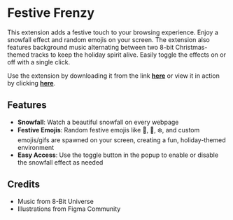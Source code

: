 # Festive Frenzy

This extension adds a festive touch to your browsing experience. Enjoy a snowfall effect and random emojis on your screen. The extension also features background music alternating between two 8-bit Christmas-themed tracks to keep the holiday spirit alive. Easily toggle the effects on or off with a single click.

Use the extension by downloading it from the link [**here**](https://chromewebstore.google.com/detail/festive-frenzy/memgnknahobfhgikoangaflnblfdpdnc) or view it in action by clicking [**here**](https://cloud-ang1rlegs-hack-club-bot.vercel.app/2demo.mp4).

## Features

- **Snowfall**: Watch a beautiful snowfall on every webpage
- **Festive Emojis**: Random festive emojis like 🎄, 🎅, ❄️, and custom emojis/gifs are spawned on your screen, creating a fun, holiday-themed environment
- **Easy Access**: Use the toggle button in the popup to enable or disable the snowfall effect as needed

## Credits

- Music from 8-Bit Universe
- Illustrations from Figma Community
